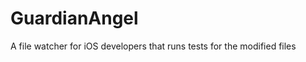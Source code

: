 GuardianAngel
=============

A file watcher for iOS developers that runs tests for the modified files
